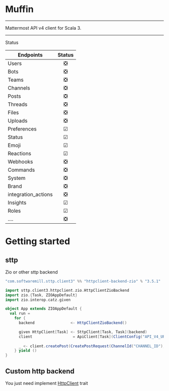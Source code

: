 


# Muffin

----

Mattermost API v4 client for Scala 3.





----
Status 

| Endpoints           | Status |
|---------------------|:------:|
| Users               |   ❎    |        
| Bots                |   ❎    |
| Teams               |   ❎    |     
| Channels            |   ❎    | 
| Posts               |   ❎    |
| Threads             |   ❎    |
| Files               |   ❎    |
| Uploads             |   ❎    |
| Preferences         |   ☑    |
| Status              |   ☑    |
| Emoji               |   ☑    |
| Reactions           |   ☑    |
| Webhooks            |   ❎    |
| Commands            |   ❎    |
| System              |   ❎    |
| Brand               |   ❎    | 
| integration_actions |   ❎    |
| Insights            |   ☑    |
| Roles               |   ☑    |
| ....                |   ❎    |    




# Getting started

## sttp

Zio or other sttp backend
```scala
"com.softwaremill.sttp.client3" %% "httpclient-backend-zio" % "3.5.1" 
```

```scala
import sttp.client3.httpclient.zio.HttpClientZioBackend
import zio.{Task, ZIOAppDefault}
import zio.interop.catz.given

object App extends ZIOAppDefault {
  val run =
    for {
      backend                <- HttpClientZioBackend()

      given HttpClient[Task] <- SttpClient[Task, Task](backend)
      client                  = ApiClient[Task](ClientConfig("API_V4_URL", "TOKEN"))
      
      _ <- client.createPost(CreatePostRequest(ChannelId("CHANNEL_ID"), "Muffin + Mattermost = <3"))
    } yield ()
}
```

## Custom http backend

You just need implement [HttpClient](https://github.com/little-inferno/muffin/blob/master/modules/http/src/main/scala/muffin/HttpClient.scala) trait

